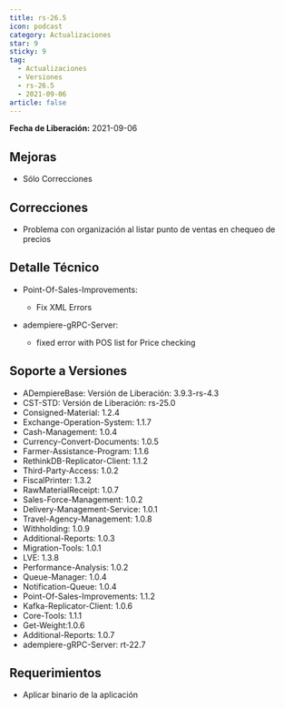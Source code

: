```yaml
---
title: rs-26.5
icon: podcast
category: Actualizaciones
star: 9
sticky: 9
tag:
  - Actualizaciones
  - Versiones
  - rs-26.5
  - 2021-09-06
article: false
---
```


**Fecha de Liberación:** 2021-09-06

## Mejoras

- Sólo Correcciones

## Correcciones

- Problema con organización al listar punto de ventas en chequeo de precios

## Detalle Técnico

- Point-Of-Sales-Improvements:

    - Fix XML Errors

- adempiere-gRPC-Server: 

    - fixed error with POS list for Price checking

## Soporte a Versiones

- ADempiereBase: Versión de Liberación: 3.9.3-rs-4.3
- CST-STD: Versión de Liberación: rs-25.0
- Consigned-Material: 1.2.4
- Exchange-Operation-System: 1.1.7
- Cash-Management: 1.0.4
- Currency-Convert-Documents: 1.0.5
- Farmer-Assistance-Program: 1.1.6
- RethinkDB-Replicator-Client: 1.1.2
- Third-Party-Access: 1.0.2
- FiscalPrinter: 1.3.2
- RawMaterialReceipt: 1.0.7
- Sales-Force-Management: 1.0.2
- Delivery-Management-Service: 1.0.1
- Travel-Agency-Management: 1.0.8
- Withholding: 1.0.9
- Additional-Reports: 1.0.3
- Migration-Tools: 1.0.1
- LVE: 1.3.8
- Performance-Analysis: 1.0.2
- Queue-Manager: 1.0.4
- Notification-Queue: 1.0.4
- Point-Of-Sales-Improvements: 1.1.2
- Kafka-Replicator-Client: 1.0.6
- Core-Tools: 1.1.1
- Get-Weight:1.0.6
- Additional-Reports: 1.0.7
- adempiere-gRPC-Server: rt-22.7

## Requerimientos

- Aplicar binario de la aplicación
